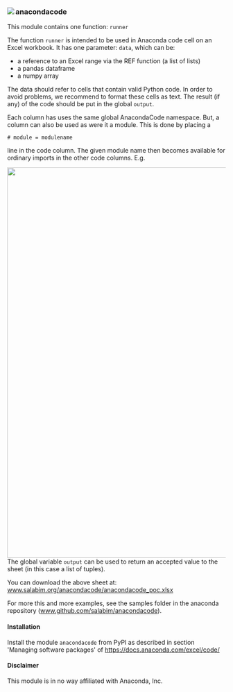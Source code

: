### <img src="https://www.salabim.org/anacondacode/anacondacode_logo.png" align=left> anacondacode

This module contains one function: `runner`

The function `runner` is intended to be used in Anaconda code cell on an Excel workbook.
It has one parameter: `data`, which can be:

- a reference to an Excel range via the REF function (a list of lists)
- a pandas dataframe
- a numpy array

The data should refer to cells that contain valid Python code. In order to avoid problems, we recommend
to format these cells as text.
The result (if any) of the code should be put in the global `output`.

Each column has uses the same global AnacondaCode namespace. 
But, a column can also be used as were it a module. This is done by placing a

```# module = modulename```

line in the code column.
The given module name then becomes available for ordinary imports in the other code columns.
E.g.

<img src="https://www.salabim.org/anacondacode/anacondacode_poc.png" width=900 align=left>

The global variable `output` can be used to return an accepted value to the sheet (in this case a list of tuples).

You can download the above sheet at: www.salabim.org/anacondacode/anacondacode_poc.xlsx

For more this and more examples, see the samples folder in the anaconda repository (www.github.com/salabim/anacondacode).

#### Installation
Install the module `anacondacode` from PyPI as described in section 'Managing software packages' of https://docs.anaconda.com/excel/code/

#### Disclaimer
This module is in no way affiliated with Anaconda, Inc.

